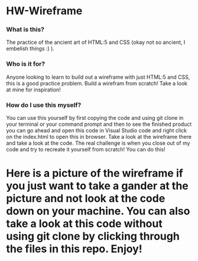 # HW-Wireframe

### What is this?
The practice of the ancient art of HTML:5 and CSS (okay not so ancient, I embelish things :) ).


### Who is it for?
Anyone looking to learn to build out a wireframe with just HTML:5 and CSS, this is a good practice problem. Build a wirefram from scratch! Take a look at mine for inspiration! 

### How do I use this myself?
You can use this yourself by first copying the code and using git clone in your terminal or your command prompt and then to see the finished product you can go ahead and open this code in Visual Studio code and right click on the index.html to open this in browser. Take a look at the wireframe there and take a look at the code. The real challenge is when you close out of my code and try to recreate it yourself from scratch! You can do this!

# Here is a picture of the wireframe if you just want to take a gander at the picture and not look at the code down on your machine. You can also take a look at this code without using git clone by clicking through the files in this repo. Enjoy!